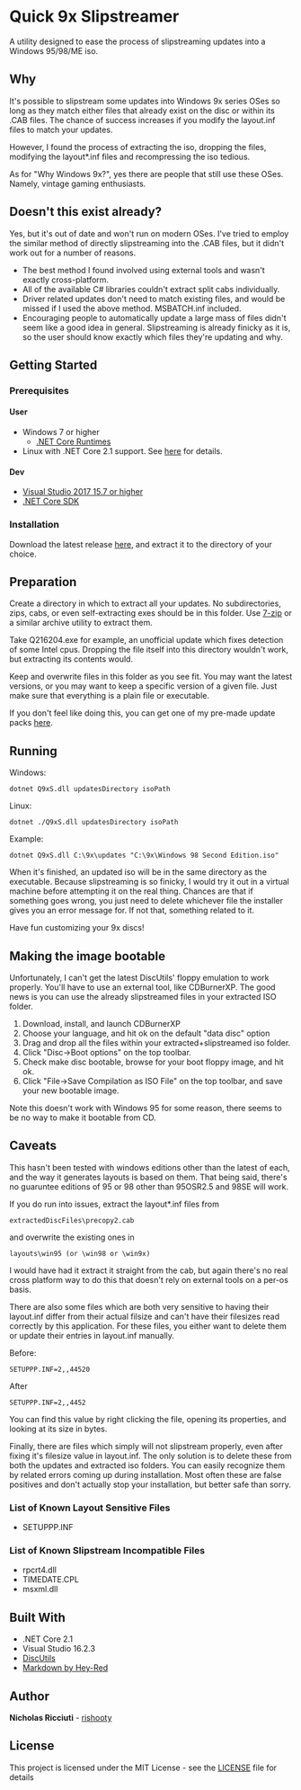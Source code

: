 ﻿# Quick 9x Slipstreamer

A utility designed to ease the process of slipstreaming updates into a Windows 95/98/ME iso.

## Why

It's possible to slipstream some updates into Windows 9x series OSes so long as they match
either files that already exist on the disc or within its .CAB files. The chance of 
success increases if you modify the layout.inf files to match your updates.

However, I found the process of extracting the iso, dropping the files, modifying the layout*.inf files 
and recompressing the iso tedious.

As for "Why Windows 9x?", yes there are people that still use these OSes. Namely, vintage gaming enthusiasts.

## Doesn't this exist already?
Yes, but it's out of date and won't run on modern OSes. I've tried to employ the similar method of directly
slipstreaming into the .CAB files, but it didn't work out for a number of reasons. 
	
* The best method I found involved using external tools and wasn't exactly cross-platform. 
* All of the available C# libraries couldn't extract split cabs individually.
* Driver related updates don't need to match existing files, and would be missed if I used the above method. MSBATCH.inf included.
* Encouraging people to automatically update a large mass of files didn't seem like a good idea in general. Slipstreaming is 
  already finicky as it is, so the user should know exactly which files they're updating and why.

## Getting Started

### Prerequisites

#### User

* Windows 7 or higher
	* [.NET Core Runtimes](https://dotnet.microsoft.com/download/dotnet-core/2.1)
* Linux with .NET Core 2.1 support. See [here](https://docs.microsoft.com/en-us/dotnet/core/linux-prerequisites?tabs=netcore2x) for details.

#### Dev
* [Visual Studio 2017 15.7 or higher](https://visualstudio.microsoft.com/vs/)
* [.NET Core SDK](https://dotnet.microsoft.com/download/dotnet-core/2.1)

### Installation
Download the latest release [here](https://github.com/rishooty/Q9xS/releases), and extract it to the directory of your choice.

## Preparation

Create a directory in which to extract all your updates. No subdirectories, zips, cabs, or even self-extracting
exes should be in this folder. Use [7-zip](https://www.7-zip.org/) or a similar archive utility to extract them.

Take Q216204.exe for example, an unofficial update which fixes detection of some Intel cpus.
Dropping the file itself into this directory wouldn't work, but extracting its contents would.

Keep and overwrite files in this folder as you see fit. You may want the latest versions,
or you may want to keep a specific version of a given file. Just make sure that everything
is a plain file or executable.

If you don't feel like doing this, you can get one of my pre-made update packs [here](https://my.pcloud.com/publink/show?code=kZ8V2pkZmwo1miyr1a7BLUjgXpSlYFMkzvAy).

## Running

Windows:
```
dotnet Q9xS.dll updatesDirectory isoPath
```

Linux:
```
dotnet ./Q9xS.dll updatesDirectory isoPath
```

Example:
```
dotnet Q9xS.dll C:\9x\updates "C:\9x\Windows 98 Second Edition.iso" 
```

When it's finished, an updated iso will be in the same directory as the executable.
Because slipstreaming is so finicky, I would try it out in a virtual machine
before attempting it on the real thing. Chances are that if something goes wrong,
you just need to delete whichever file the installer gives you an error message for.
If not that, something related to it.

Have fun customizing your 9x discs!

## Making the image bootable
Unfortunately, I can't get the latest DiscUtils' floppy emulation to work properly.
You'll have to use an external tool, like CDBurnerXP. The good news is you can use
the already slipstreamed files in your extracted ISO folder.

1. Download, install, and launch CDBurnerXP
2. Choose your language, and hit ok on the default "data disc" option
3. Drag and drop all the files within your extracted+slipstreamed iso folder.
4. Click "Disc->Boot options" on the top toolbar.
5. Check make disc bootable, browse for your boot floppy image, and hit ok.
6. Click "File->Save Compilation as ISO File" on the top toolbar, and save your new bootable image.

Note this doesn't work with Windows 95 for some reason, there seems to be no way to make it bootable from CD.

## Caveats
This hasn't been tested with windows editions other than the latest of each,
and the way it generates layouts is based on them. That being said,
there's no guaruntee editions of 95 or 98 other than 95OSR2.5 and 98SE
will work.

If you do run into issues, extract the layout*.inf files from
```
extractedDiscFiles\precopy2.cab
```
and overwrite the existing ones in
```
layouts\win95 (or \win98 or \win9x)
```

I would have had it extract it straight from the cab, but again
there's no real cross platform way to do this that doesn't rely
on external tools on a per-os basis.

There are also some files which are both very sensitive to having their layout.inf
differ from their actual filsize and can't have their filesizes read correctly
by this application. For these files, you either want to delete them
or update their entries in layout.inf manually.

Before:
```
SETUPPP.INF=2,,44520
```
After
```
SETUPPP.INF=2,,4452
```
You can find this value by right clicking the file, opening its properties, and looking at its size
in bytes.

Finally, there are files which simply will not slipstream properly, even after fixing
it's filesize value in layout.inf. The only solution is to delete these from both the updates
and extracted iso folders. You can easily recognize them by related errors coming up during
installation. Most often these are false positives and don't actually stop your installation,
but better safe than sorry.

### List of Known Layout Sensitive Files

* SETUPPP.INF

### List of Known Slipstream Incompatible Files 

* rpcrt4.dll
* TIMEDATE.CPL
* msxml.dll

## Built With

* .NET Core 2.1
* Visual Studio 16.2.3
* [DiscUtils](https://github.com/DiscUtils/DiscUtils)
* [Markdown by Hey-Red](https://github.com/hey-red/Markdown)

## Author

**Nicholas Ricciuti** - [rishooty](https://github.com/rishooty)

## License

This project is licensed under the MIT License - see the [LICENSE](LICENSE) file for details
